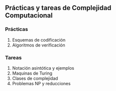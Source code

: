 ## Prácticas y tareas de Complejidad Computacional

### Prácticas 
1. Esquemas de codificación
2. Algoritmos de verificación

### Tareas
1. Notación asintótica y ejemplos
2. Maquinas de Turing
3. Clases de complejidad
4. Problemas NP y reducciones